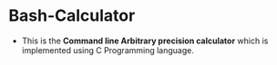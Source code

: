 # Bash-Calculator

* This is the **Command line Arbitrary precision calculator** which is implemented using C Programming language.
